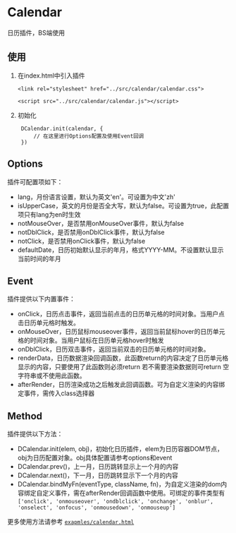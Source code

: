 # Calendar #
日历插件，BS端使用

## 使用 ##

1. 在index.html中引入插件
	
	`<link rel="stylesheet" href="../src/calendar/calendar.css">`
 
	`<script src="../src/calendar/calendar.js"></script>`

2. 初始化

		DCalendar.init(calendar, {
			// 在这里进行Options配置及使用Event回调
		})

## Options ##

插件可配置项如下：

- lang，月份语言设置，默认为英文'en'。可设置为中文'zh'
- isUpperCase，英文的月份是否全大写，默认为false。可设置为true，此配置项只有lang为en时生效
- notMouseOver，是否禁用onMouseOver事件，默认为false
- notDblClick，是否禁用onDblClick事件，默认为false
- notClick，是否禁用onClick事件，默认为false
- defaultDate，日历初始默认显示的年月，格式YYYY-MM。不设置默认显示当前时间的年月

## Event ##

插件提供以下内置事件：

- onClick，日历点击事件，返回当前点击的日历单元格的时间对象。当用户点击日历单元格时触发。
- onMouseOver，日历鼠标mouseover事件，返回当前鼠标hover的日历单元格的时间对象。当用户鼠标在日历单元格hover时触发
- onDblClick，日历双击事件，返回当前双击的日历单元格的时间对象。
- renderData，日历数据渲染回调函数，此函数return的内容决定了日历单元格显示的内容，只要使用了此函数则必须return 若不需要渲染数据则可return 空字符串或不使用此函数。
- afterRender，日历渲染成功之后触发此回调函数。可为自定义渲染的内容绑定事件，需传入class选择器

## Method ##

插件提供以下方法：

- DCalendar.init(elem, obj)，初始化日历插件，elem为日历容器DOM节点，obj为日历配置对象。obj具体配置请参考options和event
- DCalendar.prev()，上一月，日历跳转显示上一个月的内容
- DCalendar.next()，下一月，日历跳转显示下一个月的内容
- DCalendar.bindMyFn(eventType, className, fn)，为自定义渲染的dom内容绑定自定义事件，需在afterRender回调函数中使用。可绑定的事件类型有 `['onclick', 'onmouseover', 'ondblclick', 'onchange', 'onblur', 'onselect', 'onfocus', 'onmousedown', 'onmouseup']`

更多使用方法请参考 [`exapmles/calendar.html`](https://github.com/dancyli/js-Dplugins/blob/master/examples/calendar.html)